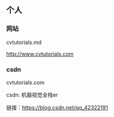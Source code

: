 ## 个人
### 网站

cvtutorials.md

http://www.cvtutorials.com

### csdn

cvtutorials.com

csdn: 机器视觉全栈er

链接：https://blog.csdn.net/qq_42322191
